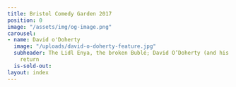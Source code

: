 ```yaml
---
title: Bristol Comedy Garden 2017
position: 0
image: "/assets/img/og-image.png"
carousel:
- name: David o'Doherty
  image: "/uploads/david-o-doherty-feature.jpg"
  subheader: The Lidl Enya, the broken Bublé; David O’Doherty (and his tiny keyboard)
    return
  is-sold-out: 
layout: index
---
```


